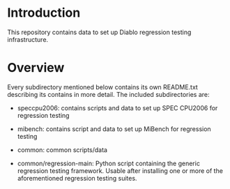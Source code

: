 Introduction
============

This repository contains data to set up Diablo regression testing
infrastructure.

Overview
========

Every subdirectory mentioned below contains its own README.txt describing its
contains in more detail. The included subdirectories are:

* speccpu2006: contains scripts and data to set up SPEC CPU2006 for regression
testing

* mibench: contains script and data to set up MiBench for regression testing

* common: common scripts/data
 - common/regression-main: Python script containing the generic regression
     testing framework. Usable after installing one or more of the
     aforementioned regression testing suites.
